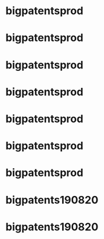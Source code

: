 # bigpatentsprod
# bigpatentsprod
# bigpatentsprod
# bigpatentsprod
# bigpatentsprod
# bigpatentsprod
# bigpatentsprod
# bigpatents190820
# bigpatents190820
